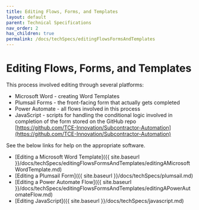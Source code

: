 ```yaml
---
title: Editing Flows, Forms, and Templates
layout: default
parent: Technical Specifications
nav_order: 2
has_children: true
permalink: /docs/techSpecs/editingFlowsFormsAndTemplates
---
```


# Editing Flows, Forms, and Templates

This process involved editing through several platforms:
* Microsoft Word - creating Word Templates
* Plumsail Forms - the front-facing form that actually gets completed
* Power Automate - all flows involved in this process
* JavaScript - scripts for handling the conditional logic involved in completion of the form stored on the GitHub repo [https://github.com/TCE-Innovation/Subcontractor-Automation](https://github.com/TCE-Innovation/Subcontractor-Automation)

See the below links for help on the appropriate software.

* [Editing a Microsoft Word Template]({{ site.baseurl }}/docs/techSpecs/editingFlowsFormsAndTemplates/editingAMicrosoftWordTemplate.md)
* [Editing a Plumsail Form]({{ site.baseurl }}/docs/techSpecs/plumsail.md)
* [Editing a Power Automate Flow]({{ site.baseurl }}/docs/techSpecs/editingFlowsFormsAndTemplates/editingAPowerAutomateFlow.md)
* [Editing JavaScript]({{ site.baseurl }}/docs/techSpecs/javascript.md)
